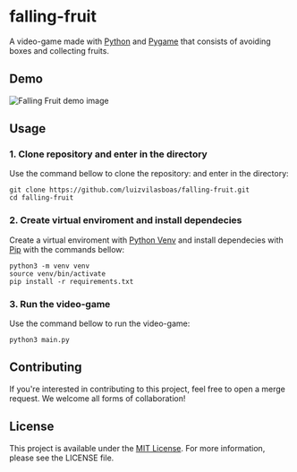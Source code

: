 # falling-fruit

A video-game made with [Python](https://www.python.org/) and [Pygame](https://www.pygame.org/news) that consists of avoiding boxes and collecting fruits.

## Demo

![Falling Fruit demo image](https://media.githubusercontent.com/media/luizvilasboas/falling-fruit/refs/heads/main/img/demo.png)

## Usage

### 1. Clone repository and enter in the directory

Use the command bellow to clone the repository: and enter in the directory:

```
git clone https://github.com/luizvilasboas/falling-fruit.git
cd falling-fruit
```

### 2. Create virtual enviroment and install dependecies

Create a virtual enviroment with [Python Venv](https://docs.python.org/3/library/venv.html) and install dependecies with [Pip](https://pypi.org/project/pip/) with the commands bellow:

```
python3 -m venv venv
source venv/bin/activate
pip install -r requirements.txt
```

### 3. Run the video-game

Use the command bellow to run the video-game:

```
python3 main.py
```

## Contributing

If you're interested in contributing to this project, feel free to open a merge request. We welcome all forms of collaboration!

## License

This project is available under the [MIT License](https://github.com/luizvilasboas/falling-fruit/blob/main/LICENSE). For more information, please see the LICENSE file.
